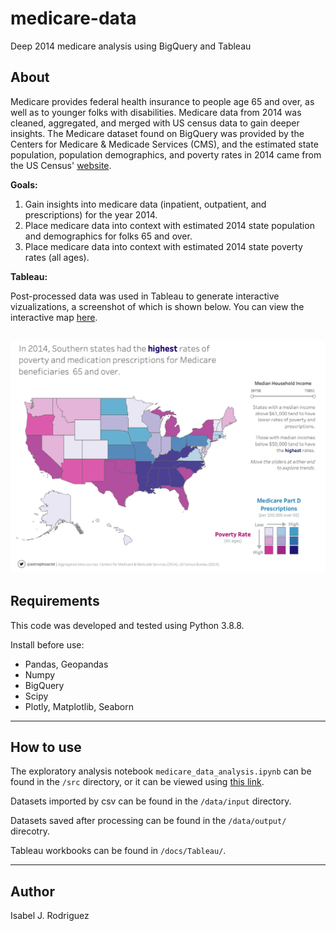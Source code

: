# medicare-data
Deep 2014 medicare analysis using BigQuery and Tableau

## About 
Medicare provides federal health insurance to people age 65 and over, as well as to younger folks with disabilities. Medicare data from 2014 was cleaned, aggregated, and merged with US census data to gain deeper insights. The Medicare dataset found on BigQuery was provided by the Centers for Medicare & Medicade Services (CMS), and the estimated state population, population demographics, and poverty rates in 2014 came from the US Census' [website](https://www.census.gov/).

**Goals:**
1. Gain insights into medicare data (inpatient, outpatient, and prescriptions) for the year 2014.
2. Place medicare data into context with estimated 2014 state population and demographics for folks 65 and over.
3. Place medicare data into context with estimated 2014 state poverty rates (all ages).

**Tableau:**

Post-processed data was used in Tableau to generate interactive vizualizations, a screenshot of which is shown below. You can view the interactive map [here](https://public.tableau.com/views/medicare-bivariate-maps/Bivariatemappovertyprescriptions?:language=en-US&:display_count=n&:origin=viz_share_link).

![A geographic map showing the rates of poverty and prescription rates. The title says "Southeastern states have the highest rates of poverty and medication prescriptions"](https://github.com/space-isa/medicare-data/blob/main/docs/figures/bivariate-map-poverty-prescriptions.png?raw=true)
---

## Requirements
This code was developed and tested using Python 3.8.8.

Install before use: 
- Pandas, Geopandas
- Numpy 
- BigQuery
- Scipy
- Plotly, Matplotlib, Seaborn
--- 

## How to use
The exploratory analysis notebook ```medicare_data_analysis.ipynb``` can be found in the ```/src``` directory, or it can be viewed using [this link](https://nbviewer.jupyter.org/github/space-isa/medicare-data/blob/main/src/medicare_data_analysis.ipynb).

Datasets imported by csv can be found in the ```/data/input``` directory.

Datasets saved after processing can be found in the ```/data/output/``` direcotry.

Tableau workbooks can be found in ```/docs/Tableau/```.

---

## Author 
Isabel J. Rodriguez 
